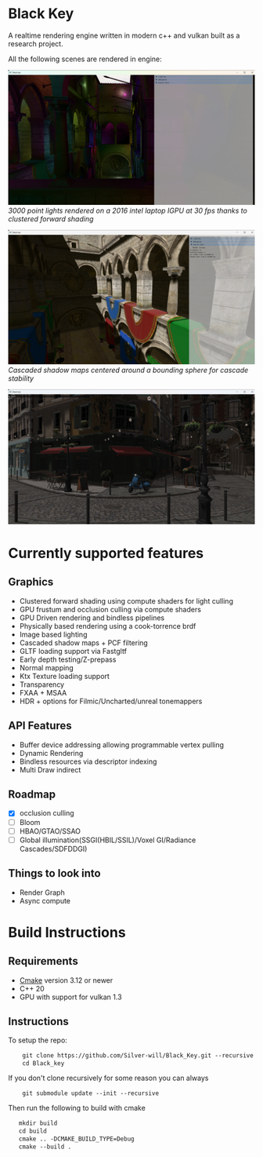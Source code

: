 # Black Key


A realtime rendering engine written in modern c++ and vulkan built as a research project.

All the following scenes are rendered in engine:

![Clustered_LIGHTS](showcase/clustered_lights.png)
*3000 point lights rendered on a 2016 intel laptop IGPU at 30 fps thanks to clustered forward shading*

![CSM](showcase/shadows.png)
*Cascaded shadow maps centered around a bounding sphere for cascade stability*

![Bistro](showcase/bistro.png)

# Currently supported features

## Graphics
* Clustered forward shading using compute shaders for light culling
* GPU frustum and occlusion culling via compute shaders
* GPU Driven rendering and bindless pipelines
* Physically based rendering using a cook-torrence brdf
* Image based lighting
* Cascaded shadow maps + PCF filtering
* GLTF loading support via Fastgltf
* Early depth testing/Z-prepass
* Normal mapping
* Ktx Texture loading support
* Transparency
* FXAA + MSAA
* HDR + options for Filmic/Uncharted/unreal tonemappers


## API Features
* Buffer device addressing allowing programmable vertex pulling
* Dynamic Rendering
* Bindless resources via descriptor indexing
* Multi Draw indirect

##  Roadmap
* [x] occlusion culling
* [ ] Bloom
* [ ] HBAO/GTAO/SSAO
* [ ] Global illumination(SSGI(HBIL/SSIL)/Voxel GI/Radiance Cascades/SDFDDGI)

## Things to look into
* Render Graph
* Async compute

# Build Instructions

## Requirements
* [Cmake](https://cmake.org/) version 3.12 or newer
* C++ 20
* GPU with support for vulkan 1.3

## Instructions
To setup the repo:

```
    git clone https://github.com/Silver-will/Black_Key.git --recursive
    cd Black_key
```
If you don't clone recursively for some reason you can always 

``` 
    git submodule update --init --recursive
```

Then run the following to build with cmake

```
   mkdir build
   cd build
   cmake .. -DCMAKE_BUILD_TYPE=Debug
   cmake --build .
```